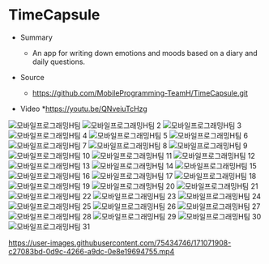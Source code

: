 # TimeCapsule
* Summary
  * An app for writing down emotions and moods based on a diary and daily questions.

* Source
  * <https://github.com/MobileProgramming-TeamH/TimeCapsule.git>

* Video
  *<https://youtu.be/QNveiuTcHzg>


![모바일프로그래밍H팀](https://user-images.githubusercontent.com/75434746/171072524-33325cf2-4186-4c0c-b7be-a63253a00554.jpeg)
![모바일프로그래밍H팀 2](https://user-images.githubusercontent.com/75434746/171072698-d13fd58a-14b1-4b7b-9590-6b9899e39d8a.jpeg)
![모바일프로그래밍H팀 3](https://user-images.githubusercontent.com/75434746/171072701-059e1540-d0c0-4024-8e75-bed20c7580ff.jpeg)
![모바일프로그래밍H팀 4](https://user-images.githubusercontent.com/75434746/171072669-aa71c348-2314-46db-9db7-a1bb12ac36bb.jpeg)
![모바일프로그래밍H팀 5](https://user-images.githubusercontent.com/75434746/171072673-d8a0eb85-a825-46be-84fe-8d7f85486f4b.jpeg)
![모바일프로그래밍H팀 6](https://user-images.githubusercontent.com/75434746/171072676-28e5f409-90cf-477b-af7b-962fb6b202b2.jpeg)
![모바일프로그래밍H팀 7](https://user-images.githubusercontent.com/75434746/171072678-6082c6b5-e29c-4d72-8826-92a8b906403b.jpeg)
![모바일프로그래밍H팀 8](https://user-images.githubusercontent.com/75434746/171072682-e2560f27-8354-41db-8d78-5fbdea812a1d.jpeg)
![모바일프로그래밍H팀 9](https://user-images.githubusercontent.com/75434746/171072683-54e2ee72-c579-445f-9e77-0839b43e332b.jpeg)
![모바일프로그래밍H팀 10](https://user-images.githubusercontent.com/75434746/171072686-b7bd5976-0a2a-4122-ac61-8a589593c1da.jpeg)
![모바일프로그래밍H팀 11](https://user-images.githubusercontent.com/75434746/171072691-b39e8fb4-3926-4523-9d2e-941ef997b817.jpeg)
![모바일프로그래밍H팀 12](https://user-images.githubusercontent.com/75434746/171072692-488234e9-2181-4bc4-95e7-68d35e4faac8.jpeg)
![모바일프로그래밍H팀 13](https://user-images.githubusercontent.com/75434746/171072693-ad8f0fe6-6ebc-434a-8107-309d530f284a.jpeg)
![모바일프로그래밍H팀 14](https://user-images.githubusercontent.com/75434746/171072694-4516a702-d1c5-44fc-b5fb-2c6085961d33.jpeg)
![모바일프로그래밍H팀 15](https://user-images.githubusercontent.com/75434746/171072696-bb65abb3-5ed5-4a41-ad52-15e622dea1fe.jpeg)
![모바일프로그래밍H팀 16](https://user-images.githubusercontent.com/75434746/171072704-c182c9ba-4277-484f-acdc-ed7584ceb38f.jpeg)
![모바일프로그래밍H팀 17](https://user-images.githubusercontent.com/75434746/171072709-47eb8e3a-662d-4448-ad6f-703349fc012e.jpeg)
![모바일프로그래밍H팀 18](https://user-images.githubusercontent.com/75434746/171072711-69f6cc09-91bc-461d-9c1d-4200c5b366d3.jpeg)
![모바일프로그래밍H팀 19](https://user-images.githubusercontent.com/75434746/171072713-d4c2b792-a7ad-441f-9d75-a51f8b42b0d0.jpeg)
![모바일프로그래밍H팀 20](https://user-images.githubusercontent.com/75434746/171072714-ff3d6f7b-08a3-44e0-a18f-8cefd1b26562.jpeg)
![모바일프로그래밍H팀 21](https://user-images.githubusercontent.com/75434746/171072717-986af94c-808a-4d1d-91b9-8f2db130b00e.jpeg)
![모바일프로그래밍H팀 22](https://user-images.githubusercontent.com/75434746/171072719-6d017e05-cd08-44d1-a6fd-d31ddad4c696.jpeg)
![모바일프로그래밍H팀 23](https://user-images.githubusercontent.com/75434746/171072722-705da980-8898-4f8c-8757-501f26db9aa4.jpeg)
![모바일프로그래밍H팀 24](https://user-images.githubusercontent.com/75434746/171072725-95e383ce-6e7a-43b0-b68b-457e9f9602dd.jpeg)
![모바일프로그래밍H팀 25](https://user-images.githubusercontent.com/75434746/171072728-bb144568-5eda-481f-8cb6-65652ed4df1d.jpeg)
![모바일프로그래밍H팀 26](https://user-images.githubusercontent.com/75434746/171072742-57c7ee75-3153-437d-a155-1016556f1129.jpeg)
![모바일프로그래밍H팀 27](https://user-images.githubusercontent.com/75434746/171072729-ca99a39c-03de-457e-a3a6-8c151f7bb069.jpeg)
![모바일프로그래밍H팀 28](https://user-images.githubusercontent.com/75434746/171072732-5132e93c-ae79-4aa0-9c33-4b673592025f.jpeg)
![모바일프로그래밍H팀 29](https://user-images.githubusercontent.com/75434746/171072734-9800d735-a0df-4cad-abc0-2d2ea30e7fa3.jpeg)
![모바일프로그래밍H팀 30](https://user-images.githubusercontent.com/75434746/171072737-36156c59-67be-4301-8790-652cfa214e12.jpeg)
![모바일프로그래밍H팀 31](https://user-images.githubusercontent.com/75434746/171072739-7ea97a07-4934-46a9-811c-c836ffbce4a9.jpeg)




https://user-images.githubusercontent.com/75434746/171071908-c27083bd-0d9c-4266-a9dc-0e8e19694755.mp4


